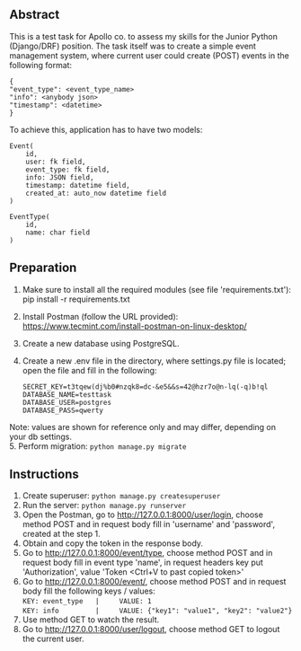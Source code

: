 Abstract
--------
This is a test task for Apollo co. to assess my skills for the Junior Python (Django/DRF) position.
The task itself was to create a simple event management system, where current user could create (POST) events in the following format:
    
    {
    "event_type": <event_type_name>
    "info": <anybody json>
    "timestamp": <datetime>
    }
    
To achieve this, application has to have two models:
    
    Event(
        id, 
        user: fk field, 
        event_type: fk field, 
        info: JSON field, 
        timestamp: datetime field, 
        created_at: auto_now datetime field
    ) 
    
    EventType(
        id, 
        name: char field
    )

Preparation
----------
1. Make sure to install all the required modules (see file 'requirements.txt'):
pip install -r requirements.txt
2. Install Postman (follow the URL provided):
https://www.tecmint.com/install-postman-on-linux-desktop/
3. Create a new database using PostgreSQL.
4. Create a new .env file in the directory, where settings.py file is located; open the file and fill in the following:
    
    `SECRET_KEY=t3tqew(dj%b0#nzqk8=dc-&e5&&s=42@hzr7o@n-lq(-q)b!ql`  
    `DATABASE_NAME=testtask`  
    `DATABASE_USER=postgres`  
    `DATABASE_PASS=qwerty`  
    
Note: values are shown for reference only and may differ, depending on your db settings.  
5. Perform migration:
    `python manage.py migrate`

Instructions
------------
1. Create superuser:
    `python manage.py createsuperuser`
2. Run the server:
    `python manage.py runserver`
3. Open the Postman, go to http://127.0.0.1:8000/user/login, choose method POST and in request body fill in 'username' and 'password', created at the step 1.
4. Obtain and copy the token in the response body.
5. Go to http://127.0.0.1:8000/event/type, choose method POST and in request body fill in event type 'name', in request headers key put 'Authorization', value 'Token <Ctrl+V to past copied token>'
6. Go to http://127.0.0.1:8000/event/, choose method POST and in request body fill the following keys / values:  
    `KEY: event_type   |     VALUE: 1`   
    `KEY: info         |     VALUE: {"key1": "value1", "key2": "value2"}`   
7. Use method GET to watch the result.
8. Go to http://127.0.0.1:8000/user/logout, choose method GET to logout the current user.


